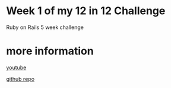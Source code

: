 # Week 1 of my 12 in 12 Challenge

Ruby on Rails 5 week challenge

# more information

[youtube](https://www.youtube.com/watch?v=7-1HCWbu7iU)

[github repo](https://github.com/mackenziechild/raddit)
